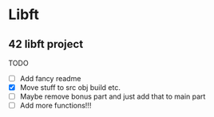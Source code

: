 # Libft
## 42 libft project
TODO
- [ ] Add fancy readme
- [x] Move stuff to src obj build etc.
- [ ] Maybe remove bonus part and just add that to main part
- [ ] Add more functions!!!
